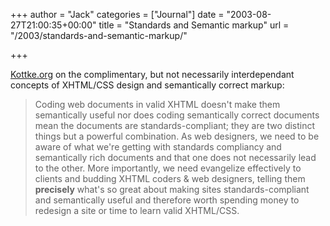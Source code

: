 +++
author = "Jack"
categories = ["Journal"]
date = "2003-08-27T21:00:35+00:00"
title = "Standards and Semantic markup"
url = "/2003/standards-and-semantic-markup/"

+++

[Kottke.org][1] on the complimentary, but not necessarily interdependant concepts of XHTML/CSS design and semantically correct markup:
  


> Coding web documents in valid XHTML doesn't make them semantically useful nor does coding semantically correct documents mean the documents are standards-compliant; they are two distinct things but a powerful combination. As web designers, we need to be aware of what we're getting with standards compliancy and semantically rich documents and that one does not necessarily lead to the other. More importantly, we need evangelize effectively to clients and budding XHTML coders & web designers, telling them **precisely** what's so great about making sites standards-compliant and semantically useful and therefore worth spending money to redesign a site or time to learn valid XHTML/CSS.

 [1]: http://www.kottke.org/03/08/030826standards_do.html